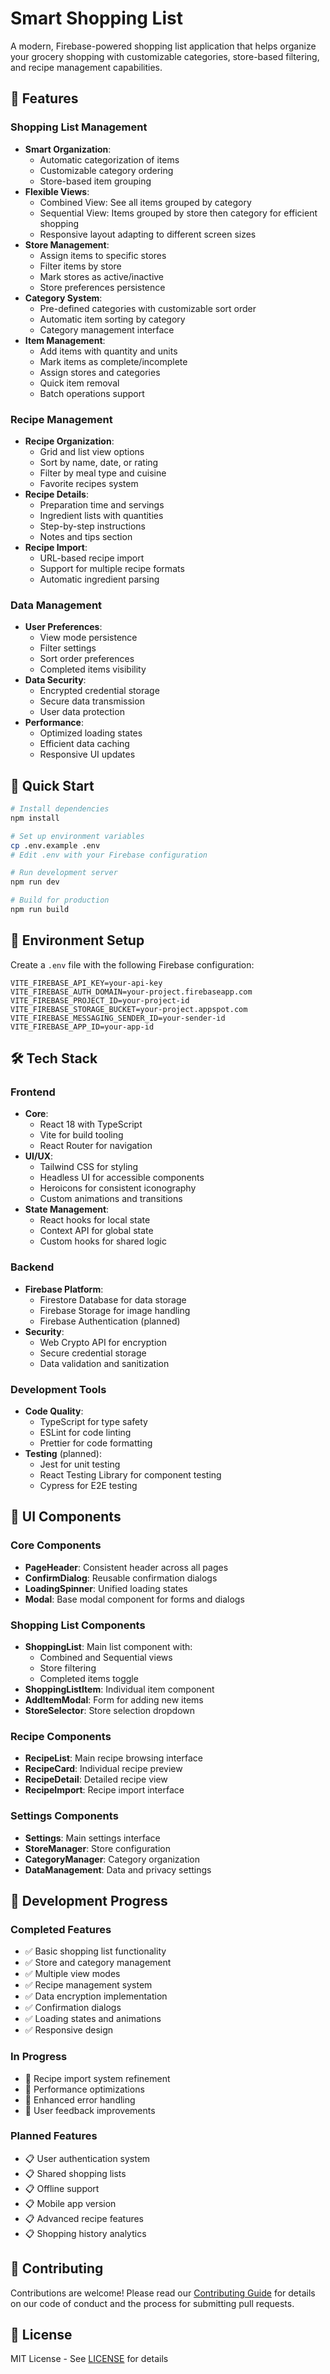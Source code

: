 # Smart Shopping List

A modern, Firebase-powered shopping list application that helps organize your grocery shopping with customizable categories, store-based filtering, and recipe management capabilities.

## 🌟 Features

### Shopping List Management
- **Smart Organization**: 
  - Automatic categorization of items
  - Customizable category ordering
  - Store-based item grouping
- **Flexible Views**: 
  - Combined View: See all items grouped by category
  - Sequential View: Items grouped by store then category for efficient shopping
  - Responsive layout adapting to different screen sizes
- **Store Management**: 
  - Assign items to specific stores
  - Filter items by store
  - Mark stores as active/inactive
  - Store preferences persistence
- **Category System**:
  - Pre-defined categories with customizable sort order
  - Automatic item sorting by category
  - Category management interface
- **Item Management**:
  - Add items with quantity and units
  - Mark items as complete/incomplete
  - Assign stores and categories
  - Quick item removal
  - Batch operations support

### Recipe Management
- **Recipe Organization**:
  - Grid and list view options
  - Sort by name, date, or rating
  - Filter by meal type and cuisine
  - Favorite recipes system
- **Recipe Details**:
  - Preparation time and servings
  - Ingredient lists with quantities
  - Step-by-step instructions
  - Notes and tips section
- **Recipe Import**:
  - URL-based recipe import
  - Support for multiple recipe formats
  - Automatic ingredient parsing

### Data Management
- **User Preferences**:
  - View mode persistence
  - Filter settings
  - Sort order preferences
  - Completed items visibility
- **Data Security**:
  - Encrypted credential storage
  - Secure data transmission
  - User data protection
- **Performance**:
  - Optimized loading states
  - Efficient data caching
  - Responsive UI updates

## 🚀 Quick Start

```bash
# Install dependencies
npm install

# Set up environment variables
cp .env.example .env
# Edit .env with your Firebase configuration

# Run development server
npm run dev

# Build for production
npm run build
```

## 🔧 Environment Setup

Create a `.env` file with the following Firebase configuration:

```env
VITE_FIREBASE_API_KEY=your-api-key
VITE_FIREBASE_AUTH_DOMAIN=your-project.firebaseapp.com
VITE_FIREBASE_PROJECT_ID=your-project-id
VITE_FIREBASE_STORAGE_BUCKET=your-project.appspot.com
VITE_FIREBASE_MESSAGING_SENDER_ID=your-sender-id
VITE_FIREBASE_APP_ID=your-app-id
```

## 🛠️ Tech Stack

### Frontend
- **Core**:
  - React 18 with TypeScript
  - Vite for build tooling
  - React Router for navigation
- **UI/UX**:
  - Tailwind CSS for styling
  - Headless UI for accessible components
  - Heroicons for consistent iconography
  - Custom animations and transitions
- **State Management**:
  - React hooks for local state
  - Context API for global state
  - Custom hooks for shared logic

### Backend
- **Firebase Platform**:
  - Firestore Database for data storage
  - Firebase Storage for image handling
  - Firebase Authentication (planned)
- **Security**:
  - Web Crypto API for encryption
  - Secure credential storage
  - Data validation and sanitization

### Development Tools
- **Code Quality**:
  - TypeScript for type safety
  - ESLint for code linting
  - Prettier for code formatting
- **Testing** (planned):
  - Jest for unit testing
  - React Testing Library for component testing
  - Cypress for E2E testing

## 📱 UI Components

### Core Components
- **PageHeader**: Consistent header across all pages
- **ConfirmDialog**: Reusable confirmation dialogs
- **LoadingSpinner**: Unified loading states
- **Modal**: Base modal component for forms and dialogs

### Shopping List Components
- **ShoppingList**: Main list component with:
  - Combined and Sequential views
  - Store filtering
  - Completed items toggle
- **ShoppingListItem**: Individual item component
- **AddItemModal**: Form for adding new items
- **StoreSelector**: Store selection dropdown

### Recipe Components
- **RecipeList**: Main recipe browsing interface
- **RecipeCard**: Individual recipe preview
- **RecipeDetail**: Detailed recipe view
- **RecipeImport**: Recipe import interface

### Settings Components
- **Settings**: Main settings interface
- **StoreManager**: Store configuration
- **CategoryManager**: Category organization
- **DataManagement**: Data and privacy settings

## 🔄 Development Progress

### Completed Features
- ✅ Basic shopping list functionality
- ✅ Store and category management
- ✅ Multiple view modes
- ✅ Recipe management system
- ✅ Data encryption implementation
- ✅ Confirmation dialogs
- ✅ Loading states and animations
- ✅ Responsive design

### In Progress
- 🔄 Recipe import system refinement
- 🔄 Performance optimizations
- 🔄 Enhanced error handling
- 🔄 User feedback improvements

### Planned Features
- 📋 User authentication system
- 📋 Shared shopping lists
- 📋 Offline support
- 📋 Mobile app version
- 📋 Advanced recipe features
- 📋 Shopping history analytics

## 🤝 Contributing

Contributions are welcome! Please read our [Contributing Guide](CONTRIBUTING.md) for details on our code of conduct and the process for submitting pull requests.

## 📝 License

MIT License - See [LICENSE](./LICENSE) for details 